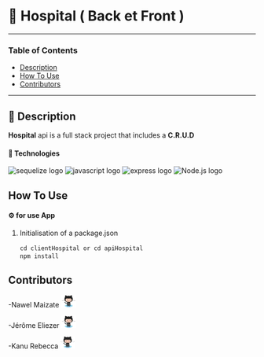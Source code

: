 # 🚀 Hospital ( Back et Front ) 

---

### Table of Contents

- [Description](#description)
- [How To Use](#how-to-use)
- [Contributors](#contributors)

---

## 📖 Description

**Hospital** api is a full stack project that includes a **C.R.U.D** 

#### 🔬 Technologies

<div>
    <img src="https://img.shields.io/badge/Sequelize-52B0E7?style=for-the-badge&logo=Sequelize&logoColor=white" alt="sequelize logo">
    <img src="https://img.shields.io/badge/JavaScript-323330?style=for-the-badge&logo=javascript&logoColor=F7DF1E" alt="javascript logo"/>
    <img src="https://img.shields.io/badge/Express.js-000000?style=for-the-badge&logo=express&logoColor=white" alt="express logo"/>
    <img src="https://img.shields.io/badge/Node.js-339933?style=for-the-badge&logo=nodedotjs&logoColor=white" alt="Node.js logo"/>
  
</div>

## How To Use

#### ⚙️ for use App

1.  Initialisation of a package.json

        cd clientHospital or cd apiHospital
        npm install



## Contributors

-<spam>Nawel Maizate</spam> [<img alt="githb link" width="30px" src="./img/Octocat.jpg"/>][nawal] 

-<spam>Jérôme Eliezer</spam> [<img alt="githb link" width="30px" src="./img/Octocat.jpg"/>][jérôme] 

-<spam>Kanu Rebecca</spam> [<img alt="githb link" width="30px" src="./img/Octocat.jpg"/>][rebecca]

<br />
<br />

[nawal]: https://github.com/nawalpro
[jérôme]: https://github.com/jeromeEliezer
[rebecca]: https://github.com/RebeccaRamalho

